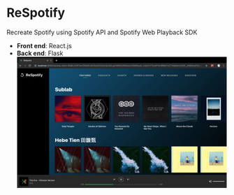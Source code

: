 # ReSpotify
Recreate Spotify using Spotify API and Spotify Web Playback SDK
- **Front end**: React.js
- **Back end**: Flask
![screenshot](respotify/screenshot.png)

